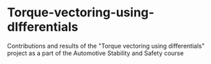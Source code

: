# Torque-vectoring-using-dIfferentials
Contributions and results of the "Torque vectoring using differentials" project as a part of the Automotive Stability and Safety course
